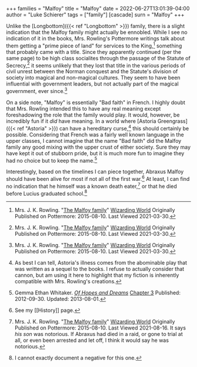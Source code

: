 +++
families = "Malfoy"
title = "Malfoy"
date = 2022-06-27T13:01:39-04:00
author = "Luke Schierer"
tags = ["family"]
[cascade]
  surn = "Malfoy"
+++

Unlike the [Longbottom]({{< ref "Longbottom" >}}) family, there is a slight
indication that the Malfoy family might actually be ennobled.  While I see no
indication of it in the books, Mrs. Rowling's Pottermore writings talk about
them getting a "prime piece of land" for services to the King,[^210330-3]
something that probably came with a title.  Since they apparently continued
(per the same page) to be high class socialites through the passage of the
Statute of Secrecy,[^210330-4] it seems unlikely that they lost that title in
the various periods of civil unrest between the Norman conquest and the
Statute's division of society into magical and non-magical cultures.  They seem
to have been influential with government leaders, but not actually part of the
magical government, ever since.[^210330-5]

On a side note, "Malfoy" is essentially "Bad faith" in French.  I highly doubt
that Mrs. Rowling intended this to have any real meaning except foreshadowing the
role that the family would play.  It would, however, be incredibly fun if it
*did* have meaning.  In a world where [Astoria Greengrass]({{< ref "Astoria" >}}) 
can have a hereditary curse,[^210421-1] this should certainly be possible.
Considering that French was a fairly well known language in the upper classes,
I cannot imagine that the name "Bad faith" did the Malfoy family any good
mixing with the upper crust of either society.  Sure they may have kept it out
of stubborn pride, but it is much more fun to imagine they had no choice but to
keep the name.[^210421-2]

Interestingly, based on the timelines I can piece together, Abraxus Malfoy
should have been alive for most if not all of the first war.[^210816-1] At
least, I can find no indication that he himself was a known death
eater,[^210816-2] or that he died before Lucius graduated school.[^210816-3]

[^210816-3]: I cannot exactly document a negative for this one.

[^210816-2]: Mrs. J. K. Rowling.
    "[The Malfoy family](https://www.wizardingworld.com/writing-by-jk-rowling/the-malfoy-family)"
    [Wizarding World](https://www.wizardingworld.com/) Originally Published on
    Pottermore: 2015-08-10. Last Viewed 2021-08-16.
    It says *his son* was notorious.  If Abraxus had died in a raid, or gone to
    trial at all, or even been arrested and let off, I think it would say he was
    notorious.

[^210816-1]: See my [[History]] page.

[^210421-2]: Gemma Ethan Whitaker.
    _[Of Hopes and Dreams](https://www.fanfiction.net/s/8569969)_
    [Chapter 3](https://www.fanfiction.net/s/8569969/3/Of-Hopes-and-Dreams)
    Published: 2012-09-30. Updated: 2013-08-01.

[^210421-1]: As best I can tell, Astoria's illness comes from the abominable
    play that was written as a sequel to the books.  I refuse to actually
    consider that cannon, but am using it here to highlight that my fiction is
    inherently compatible with Mrs. Rowling's creations.

[^210330-3]: Mrs. J. K. Rowling.
    "[The Malfoy family](https://www.wizardingworld.com/writing-by-jk-rowling/the-malfoy-family)"
    [Wizarding World](https://www.wizardingworld.com/) Originally Published on
    Pottermore: 2015-08-10. Last Viewed 2021-03-30.

[^210330-4]: Mrs. J. K. Rowling.
    "[The Malfoy family](https://www.wizardingworld.com/writing-by-jk-rowling/the-malfoy-family)"
    [Wizarding World](https://www.wizardingworld.com/) Originally Published on
    Pottermore: 2015-08-10. Last Viewed 2021-03-30.

[^210330-5]: Mrs. J. K. Rowling.
    "[The Malfoy family](https://www.wizardingworld.com/writing-by-jk-rowling/the-malfoy-family)"
    [Wizarding World](https://www.wizardingworld.com/) Originally Published on
    Pottermore: 2015-08-10. Last Viewed 2021-03-30.



